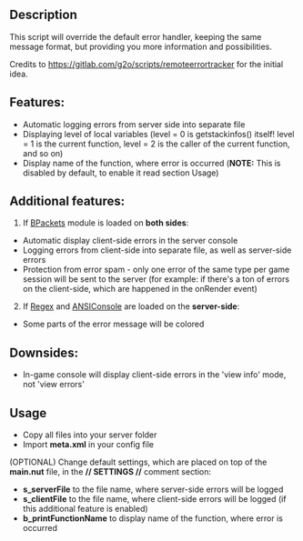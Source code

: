 ## Description
This script will override the default error handler, keeping the same message format, but providing you more information and possibilities.

Credits to https://gitlab.com/g2o/scripts/remoteerrortracker for the initial idea.

## Features:
- Automatic logging errors from server side into separate file
- Displaying level of local variables (level = 0 is getstackinfos() itself! level = 1 is the current function, level = 2 is the caller of the current function, and so on)
- Display name of the function, where error is occurred (**NOTE:** This is disabled by default, to enable it read section Usage)

## Additional features:
1. If [BPackets](https://gitlab.com/bcore1/bpackets) module is loaded on **both sides**:
- Automatic display client-side errors in the server console
- Logging errors from client-side into separate file, as well as server-side errors
- Protection from error spam - only one error of the same type per game session will be sent to the server (for example: if there's a ton of errors on the client-side, which are happened in the onRender event)

2. If [Regex](https://gitlab.com/thunderglow1453/Squirrel-Regex-Module) and [ANSIConsole](https://gitlab.com/g2o/modules/ansiconsole) are loaded on the **server-side**:
- Some parts of the error message will be colored

## Downsides:
- In-game console will display client-side errors in the 'view info' mode, not 'view errors'

## Usage

- Copy all files into your server folder
- Import **meta.xml** in your config file
  
(OPTIONAL) Change default settings, which are placed on top of the **main.nut** file, in the **// SETTINGS //** comment section:
- **s_serverFile** to the file name, where server-side errors will be logged
- **s_clientFile** to the file name, where client-side errors will be logged (if this additional feature is enabled)
- **b_printFunctionName** to display name of the function, where error is occurred
